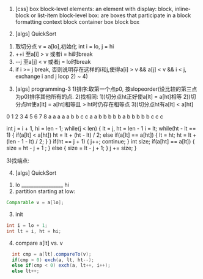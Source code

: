 1. [css] box
block-level elements: an element with display: block, inline-block or list-item
block-level box: are boxes that participate in a block formatting context
block container box
block box

2. [algs] QuickSort
1) 取切分点 v = a[lo],初始化 int i = lo, j = hi
2) ++i 至a[i] > v 或者i = hi时break
3) --j 至a[j] < v 或者j = lo时break
4) if i >= j break, 否则说明存在这样的i和j,使得a[i] > v && a[j] < v && i < j, exchange i and j
loop 2) ~ 4)

3. [algs] programming-3
1)排序:取第一个点p0, 按slopeorder(设比较的第三点为p0)排序其他所有的点.
2)找相同:
  1))切分点ht正好使a[lt] = a[ht]相等
  2))切分点ht使a[lt] = a[ht]相等且 > ht时仍存在相等点
  3))切分点ht有a[lt] < a[ht]

0 1 2 3 4 5 6 7 8
a a a a a b b c c
a a b b b b b
a b b b b b c c c

int j = i + 1,
	 hi = len - 1;
while(j < len) {
  lt = j, ht = len - 1
  i = lt;
  while(ht - lt == 1) {
    if(a[lt] < a[ht]) ht = lt + (ht - lt) / 2;
    else if(a[lt] == a[ht]) {
      lt = ht;
      ht = lt + (len - 1 - lt) / 2;
    }
  }
  if(ht == j + 1) {
    j++;
    continue;
  }
  int size;
  if(a[ht] == a[lt]) {
    size = ht - j + 1 ;
  } else {
    size = lt - j + 1;
  }
  j += size;
}

3)找端点:

4. [algs] QuickSort
1) lo _________________ hi
2) partition starting at low:
  ```java
  Comparable v = a[lo];
  ```
3) init
  ```java
  int i = lo + 1;
  int lt = i, ht = hi;
  ```
4) compare a[lt] vs. v
```java
  int cmp = a[lt].compareTo(v);
  if(cmp > 0) exch(a, lt, ht--);
  else if(cmp < 0) exch(a, lt++, i++);
  else lt++;
```

